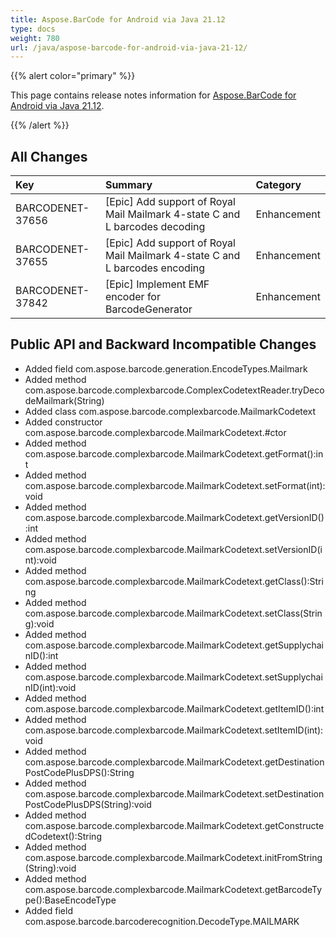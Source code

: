 ```yaml
---
title: Aspose.BarCode for Android via Java 21.12
type: docs
weight: 780
url: /java/aspose-barcode-for-android-via-java-21-12/
---
```


{{% alert color="primary" %}} 

This page contains release notes information for [Aspose.BarCode for Android via Java 21.12](https://downloads.aspose.com/barcode/androidjava/new-releases/aspose.barcode-for-android-via-java-21.12/).

{{% /alert %}} 
## **All Changes**

|**Key**|**Summary**|**Category**|
| :- | :- | :- |
|BARCODENET-37656|[Epic] Add support of Royal Mail Mailmark 4-state C and L barcodes decoding|Enhancement|
|BARCODENET-37655|[Epic] Add support of Royal Mail Mailmark 4-state C and L barcodes encoding|Enhancement|
|BARCODENET-37842|[Epic] Implement EMF encoder for BarcodeGenerator|Enhancement|

## **Public API and Backward Incompatible Changes**

- Added field com.aspose.barcode.generation.EncodeTypes.Mailmark
- Added method com.aspose.barcode.complexbarcode.ComplexCodetextReader.tryDecodeMailmark(String)
- Added class com.aspose.barcode.complexbarcode.MailmarkCodetext
- Added constructor com.aspose.barcode.complexbarcode.MailmarkCodetext.#ctor
- Added method com.aspose.barcode.complexbarcode.MailmarkCodetext.getFormat():int
- Added method com.aspose.barcode.complexbarcode.MailmarkCodetext.setFormat(int):void
- Added method com.aspose.barcode.complexbarcode.MailmarkCodetext.getVersionID():int
- Added method com.aspose.barcode.complexbarcode.MailmarkCodetext.setVersionID(int):void
- Added method com.aspose.barcode.complexbarcode.MailmarkCodetext.getClass():String
- Added method com.aspose.barcode.complexbarcode.MailmarkCodetext.setClass(String):void
- Added method com.aspose.barcode.complexbarcode.MailmarkCodetext.getSupplychainID():int
- Added method com.aspose.barcode.complexbarcode.MailmarkCodetext.setSupplychainID(int):void
- Added method com.aspose.barcode.complexbarcode.MailmarkCodetext.getItemID():int
- Added method com.aspose.barcode.complexbarcode.MailmarkCodetext.setItemID(int):void
- Added method com.aspose.barcode.complexbarcode.MailmarkCodetext.getDestinationPostCodePlusDPS():String
- Added method com.aspose.barcode.complexbarcode.MailmarkCodetext.setDestinationPostCodePlusDPS(String):void
- Added method com.aspose.barcode.complexbarcode.MailmarkCodetext.getConstructedCodetext():String
- Added method com.aspose.barcode.complexbarcode.MailmarkCodetext.initFromString(String):void
- Added method com.aspose.barcode.complexbarcode.MailmarkCodetext.getBarcodeType():BaseEncodeType
- Added field com.aspose.barcode.barcoderecognition.DecodeType.MAILMARK

